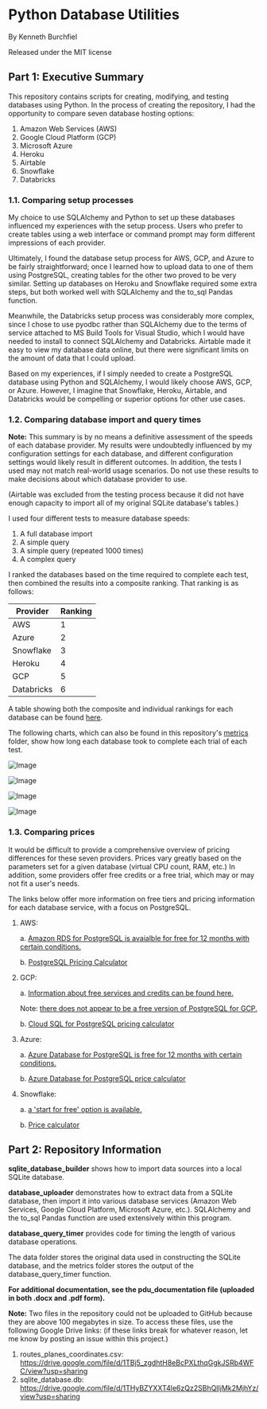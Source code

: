 # Python Database Utilities

By Kenneth Burchfiel

Released under the MIT license

## Part 1: Executive Summary

This repository contains scripts for creating, modifying, and testing databases using Python. In the process of creating the repository, I had the opportunity to compare seven database hosting options: 
1. Amazon Web Services (AWS)
2. Google Cloud Platform (GCP)
3. Microsoft Azure
4. Heroku
5. Airtable
6. Snowflake
7. Databricks

### 1.1. Comparing setup processes

My choice to use SQLAlchemy and Python to set up these databases influenced my experiences with the setup process. Users who prefer to create tables using a web interface or command prompt may form different impressions of each provider.

Ultimately, I found the database setup process for AWS, GCP, and Azure to be fairly straightforward; once I learned how to upload data to one of them using PostgreSQL, creating tables for the other two proved to be very similar. Setting up databases on Heroku and Snowflake required some extra steps, but both worked well with SQLAlchemy and the to_sql Pandas function. 

Meanwhile, the Databricks setup process was considerably more complex, since I chose to use pyodbc rather than SQLAlchemy due to the terms of service attached to MS Build Tools for Visual Studio, which I would have needed to install to connect SQLAlchemy and Databricks. Airtable made it easy to view my database data online, but there were significant limits on the amount of data that I could upload.

Based on my experiences, if I simply needed to create a PostgreSQL database using Python and SQLAlchemy, I would likely choose AWS, GCP, or Azure. However, I imagine that Snowflake, Heroku, Airtable, and Databricks would be compelling or superior options for other use cases.

### 1.2. Comparing database import and query times

**Note:** This summary is by no means a definitive assessment of the speeds of each database provider. My results were undoubtedly influenced by my configuration settings for each database, and different configuration settings would likely result in different outcomes. In addition, the tests I used may not match real-world usage scenarios. Do not use these results to make decisions about which database provider to use.

(Airtable was excluded from the testing process because it did not have enough capacity to import all of my original SQLite database's tables.)

I used four different tests to measure database speeds:

1. A full database import
2. A simple query
3. A simple query (repeated 1000 times)
4. A complex query

I ranked the databases based on the time required to complete each test, then combined the results into a composite ranking. That ranking is as follows:

| Provider | Ranking | 
|-------|-------|
|AWS|1|
|Azure|2|
|Snowflake|3|
|Heroku|4|
|GCP|5|
|Databricks|6|

A table showing both the composite and individual rankings for each database can be found [here](https://github.com/kburchfiel/python_database_utilities/blob/master/metrics/overall_database_query_rankings.csv).


The following charts, which can also be found in this repository's [metrics](https://github.com/kburchfiel/python_database_utilities/tree/master/metrics) folder, show how long each database took to complete each trial of each test.

![Image](https://raw.githubusercontent.com/kburchfiel/python_database_utilities/master/metrics/full_import_time.png "Full import test")

![Image](https://raw.githubusercontent.com/kburchfiel/python_database_utilities/master/metrics/simple_query_results_1x.png "First simple query test")

![Image](https://raw.githubusercontent.com/kburchfiel/python_database_utilities/master/metrics/simple_query_results_1000x.png "Second simple query test")

![Image](https://raw.githubusercontent.com/kburchfiel/python_database_utilities/master/metrics/complex_query_time.png "Complex query test")

### 1.3. Comparing prices

It would be difficult to provide a comprehensive overview of pricing differences for these seven providers. Prices vary greatly based on the parameters set for a given database (virtual CPU count, RAM, etc.) In addition, some providers offer free credits or a free trial, which may or may not fit a user's needs.

The links below offer more information on free tiers and pricing information for each database service, with a focus on PostgreSQL.

1. AWS:
    
    a. [Amazon RDS for PostgreSQL is avaialble for free for 12 months with certain conditions.](https://aws.amazon.com/free/)

    b. [PostgreSQL Pricing Calculator](https://aws.amazon.com/rds/postgresql/pricing/)

2. GCP:

    a. [Information about free services and credits can be found here.](https://cloud.google.com/free)

    Note: [there does not appear to be a free version of PostgreSQL for GCP.](https://www.googlecloudcommunity.com/gc/Databases/Free-Tier-Postgres/td-p/168143)

    b. [Cloud SQL for PostgreSQL pricing calculator](https://cloud.google.com/sql/docs/postgres/pricing)


3. Azure:

    a. [Azure Database for PostgreSQL is free for 12 months with certain conditions.](https://azure.microsoft.com/en-us/pricing/free-services/)

    b. [Azure Database for PostgreSQL price calculator](https://azure.microsoft.com/en-us/pricing/details/postgresql/server/)

4. Snowflake:

    a. [a 'start for free' option is available.](https://signup.snowflake.com/)

    b. [Price calculator](https://www.snowflake.com/pricing/)




## Part 2: Repository Information



**sqlite_database_builder** shows how to import data sources into a local SQLite database.

**database_uploader** demonstrates how to extract data from a SQLite database, then import it into various database services (Amazon Web Services, Google Cloud Platform, Microsoft Azure, etc.). SQLAlchemy and the to_sql Pandas function are used extensively within this program.

**database_query_timer** provides code for timing the length of various database operations.

The data folder stores the original data used in constructing the SQLite database, and the metrics folder stores the output of the database_query_timer function.

**For additional documentation, see the pdu_documentation file (uploaded in both .docx and .pdf form).**

**Note:** Two files in the repository could not be uploaded to GitHub because they are above 100 megabytes in size. To access these files, use the following Google Drive links: (if these links break for whatever reason, let me know by posting an issue within this project.)

1. routes_planes_coordinates.csv: https://drive.google.com/file/d/1TBj5_zgdhtH8eBcPXLthqGgkJSRb4WFC/view?usp=sharing
2. sqlite_database.db: https://drive.google.com/file/d/1THyBZYXXT4le6zQz2SBhQlIjMk2MjhYz/view?usp=sharing
